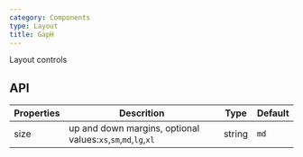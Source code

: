 ```yaml
---
category: Components
type: Layout
title: GapH
---
```


Layout controls

## API

Properties | Descrition | Type | Default
-----------|------------|------|--------
| size   |  up and down margins, optional values:`xs`,`sm`,`md`,`lg`,`xl` | string | `md`  |
